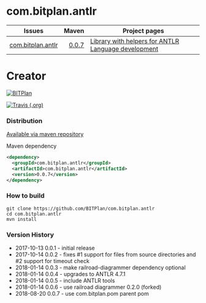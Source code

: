 # com.bitplan.antlr
| Issues        | Maven         | Project pages  | 
| ------------- | ------------: | ---------------| 
| [com.bitplan.antlr](https://github.com/BITPlan/com.bitplan.antlr/issues) | [0.0.7](https://search.maven.org/artifact/com.bitplan.antlr/com.bitplan.antlr/0.0.7/jar)      |   [Library with helpers for ANTLR Language development](https://BITPlan.github.io/com.bitplan.antlr) |

# Creator 
[![BITPlan](http://wiki.bitplan.com/images/wiki/thumb/3/38/BITPlanLogoFontLessTransparent.png/198px-BITPlanLogoFontLessTransparent.png)](http://www.bitplan.com)

[![Travis (.org)](https://img.shields.io/travis/BITPlan/com.bitplan.antlr.svg)](https://travis-ci.org/BITPlan/com.bitplan.antlr)

### Distribution
[Available via maven repository](https://search.maven.org/artifact/com.bitplan.antlr/com.bitplan.antlr/0.0.7/jar)

Maven dependency
```xml
<dependency>
  <groupId>com.bitplan.antlr</groupId>
  <artifactId>com.bitplan.antlr</artifactId>
  <version>0.0.7</version>
</dependency>
```
### How to build
```
git clone https://github.com/BITPlan/com.bitplan.antlr
cd com.bitplan.antlr
mvn install
```
### Version History
* 2017-10-13 0.0.1 - initial release
* 2017-10-14 0.0.2 - fixes #1 support for files from source directories
                     and #2 support for timeout check
* 2018-01-14 0.0.3 - make railroad-diagrammer dependency optional
* 2018-01-14 0.0.4 - upgrades to ANTLR 4.7.1 
* 2018-01-14 0.0.5 - include ANTLR tools 
* 2018-01-14 0.0.6 - use railroad diagrammer 0.2.0 (forked) 
* 2018-08-20 0.0.7 - use com.bitplan.pom parent pom


